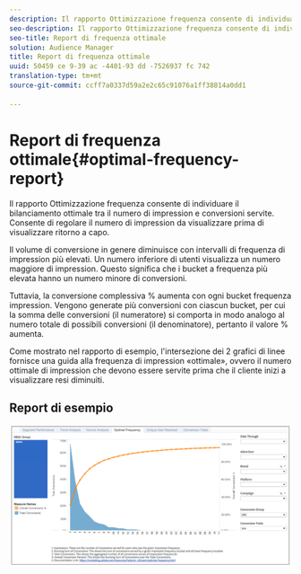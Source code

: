 ```yaml
---
description: Il rapporto Ottimizzazione frequenza consente di individuare il bilanciamento ottimale tra il numero di impression e conversioni servite. Consente di regolare il numero di impression da visualizzare prima di visualizzare ritorno a capo.
seo-description: Il rapporto Ottimizzazione frequenza consente di individuare il bilanciamento ottimale tra il numero di impression e conversioni servite. Consente di regolare il numero di impression da visualizzare prima di visualizzare ritorno a capo.
seo-title: Report di frequenza ottimale
solution: Audience Manager
title: Report di frequenza ottimale
uuid: 50459 ce 9-39 ac -4401-93 dd -7526937 fc 742
translation-type: tm+mt
source-git-commit: ccff7a0337d59a2e2c65c91076a1ff38814a0dd1

---
```



# Report di frequenza ottimale{#optimal-frequency-report}

Il rapporto Ottimizzazione frequenza consente di individuare il bilanciamento ottimale tra il numero di impression e conversioni servite. Consente di regolare il numero di impression da visualizzare prima di visualizzare ritorno a capo.

Il volume di conversione in genere diminuisce con intervalli di frequenza di impression più elevati. Un numero inferiore di utenti visualizza un numero maggiore di impression. Questo significa che i bucket a frequenza più elevata hanno un numero minore di conversioni.

Tuttavia, la conversione complessiva % aumenta con ogni bucket frequenza impression. Vengono generate più conversioni con ciascun bucket, per cui la somma delle conversioni (il numeratore) si comporta in modo analogo al numero totale di possibili conversioni (il denominatore), pertanto il valore % aumenta.

Come mostrato nel rapporto di esempio, l&#39;intersezione dei 2 grafici di linee fornisce una guida alla frequenza di impression «ottimale», ovvero il numero ottimale di impression che devono essere servite prima che il cliente inizi a visualizzare resi diminuiti.

## Report di esempio

![](assets/optimal-frequency.png)

